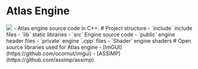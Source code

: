 # Atlas Engine
<img src="./img/AtlasGif.gif" />
- Atlas engine source code in C++.
# Project structure
- `include` include files
- `lib` static libraries
- `src` Engine source code
	- `public` engine header files
	- `private` engine `.cpp` files
	- `Shader` engine shaders
# Open source libraries used for Atlas engine
- [ImGUI](https://github.com/ocornut/imgui)
- [ASSIMP](https://github.com/assimp/assimp)